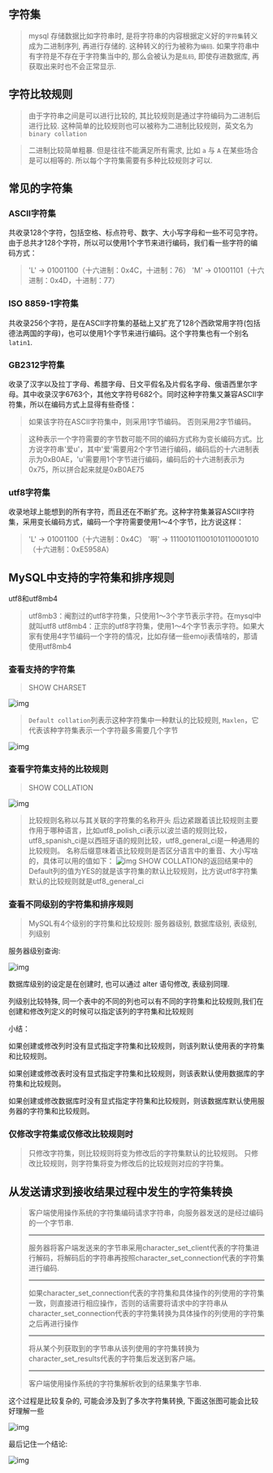 ## 字符集

> mysql 存储数据比如字符串时, 是将字符串的内容根据定义好的`字符集`转义成为二进制序列, 再进行存储的. 这种转义的行为被称为`编码`. 如果字符串中有字符是不存在于字符集当中的, 那么会被认为是`乱码`, 即使存进数据库, 再获取出来时也不会正常显示.

## 字符比较规则

> 由于字符串之间是可以进行比较的, 其比较规则是通过字符编码为二进制后进行比较. 这种简单的比较规则也可以被称为二进制比较规则，英文名为`binary collation`

> 二进制比较简单粗暴. 但是往往不能满足所有需求, 比如 `a` 与 `A` 在某些场合是可以相等的. 所以每个字符集需要有多种比较规则才可以.

## 常见的字符集

### ASCII字符集

共收录128个字符，包括空格、标点符号、数字、大小写字母和一些不可见字符。由于总共才128个字符，所以可以使用1个字节来进行编码，我们看一些字符的编码方式：

> 'L' -> 01001100（十六进制：0x4C，十进制：76）
> 'M' -> 01001101（十六进制：0x4D，十进制：77）

### ISO 8859-1字符集

共收录256个字符，是在ASCII字符集的基础上又扩充了128个西欧常用字符(包括德法两国的字母)，也可以使用1个字节来进行编码。这个字符集也有一个别名`latin1`.

### GB2312字符集

收录了汉字以及拉丁字母、希腊字母、日文平假名及片假名字母、俄语西里尔字母。其中收录汉字6763个，其他文字符号682个。同时这种字符集又兼容ASCII字符集，所以在编码方式上显得有些奇怪：

> 如果该字符在ASCII字符集中，则采用1字节编码。
> 否则采用2字节编码。

> 这种表示一个字符需要的字节数可能不同的编码方式称为变长编码方式。比方说字符串'爱u'，其中'爱'需要用2个字节进行编码，编码后的十六进制表示为0xB0AE，'u'需要用1个字节进行编码，编码后的十六进制表示为0x75，所以拼合起来就是0xB0AE75

### utf8字符集

收录地球上能想到的所有字符，而且还在不断扩充。这种字符集兼容ASCII字符集，采用变长编码方式，编码一个字符需要使用1～4个字节，比方说这样：

> 'L' -> 01001100（十六进制：0x4C）
> '啊' -> 111001011001010110001010（十六进制：0xE5958A）

## MySQL中支持的字符集和排序规则

utf8和utf8mb4

> utf8mb3：阉割过的utf8字符集，只使用1～3个字节表示字符。在mysql中就叫utf8
> utf8mb4：正宗的utf8字符集，使用1～4个字节表示字符。如果大家有使用4字节编码一个字符的情况，比如存储一些emoji表情啥的，那请使用utf8mb4

### 查看支持的字符集

> SHOW CHARSET

![img](https://s1.ax1x.com/2020/03/31/GKyFsO.png)

> `Default collation`列表示这种字符集中一种默认的比较规则,
> `Maxlen`，它代表该种字符集表示一个字符最多需要几个字节

![img](https://s1.ax1x.com/2020/03/31/GK6kpq.png)

### 查看字符集支持的比较规则

> SHOW COLLATION

![img](https://s1.ax1x.com/2020/03/31/GKgmFJ.png)

> 比较规则名称以与其关联的字符集的名称开头
> 后边紧跟着该比较规则主要作用于哪种语言，比如utf8_polish_ci表示以波兰语的规则比较，utf8_spanish_ci是以西班牙语的规则比较，utf8_general_ci是一种通用的比较规则。
> 名称后缀意味着该比较规则是否区分语言中的重音、大小写啥的，具体可以用的值如下：
> ![img](https://s1.ax1x.com/2020/03/31/GKgJTe.png)
> SHOW COLLATION的返回结果中的Default列的值为YES的就是该字符集的默认比较规则，比方说utf8字符集默认的比较规则就是utf8_general_ci

### 查看不同级别的字符集和排序规则

> MySQL有4个级别的字符集和比较规则: 服务器级别, 数据库级别, 表级别, 列级别

服务器级别查询:

![img](https://s1.ax1x.com/2020/03/31/GMeLeH.png)

数据库级别的设定是在创建时, 也可以通过 alter 语句修改, 表级别同理.

列级别比较特殊, 同一个表中的不同的列也可以有不同的字符集和比较规则,我们在创建和修改列定义的时候可以指定该列的字符集和比较规则

小结：

如果创建或修改列时没有显式指定字符集和比较规则，则该列默认使用表的字符集和比较规则。

如果创建或修改表时没有显式指定字符集和比较规则，则该表默认使用数据库的字符集和比较规则。

如果创建或修改数据库时没有显式指定字符集和比较规则，则该数据库默认使用服务器的字符集和比较规则。

### 仅修改字符集或仅修改比较规则时

> 只修改字符集，则比较规则将变为修改后的字符集默认的比较规则。
> 只修改比较规则，则字符集将变为修改后的比较规则对应的字符集。

## 从发送请求到接收结果过程中发生的字符集转换

> 客户端使用操作系统的字符集编码请求字符串，向服务器发送的是经过编码的一个字节串.
>
> ------
>
> 服务器将客户端发送来的字节串采用character_set_client代表的字符集进行解码，将解码后的字符串再按照character_set_connection代表的字符集进行编码.
>
> ------
>
> 如果character_set_connection代表的字符集和具体操作的列使用的字符集一致，则直接进行相应操作，否则的话需要将请求中的字符串从character_set_connection代表的字符集转换为具体操作的列使用的字符集之后再进行操作
>
> ------
>
> 将从某个列获取到的字节串从该列使用的字符集转换为character_set_results代表的字符集后发送到客户端。
>
> ------
>
> 客户端使用操作系统的字符集解析收到的结果集字节串.

这个过程是比较复杂的, 可能会涉及到了多次字符集转换, 下面这张图可能会比较好理解一些

![img](https://s1.ax1x.com/2020/03/31/GM1rKx.png)

最后记住一个结论:

![img](https://s1.ax1x.com/2020/03/31/GM3CZT.png)